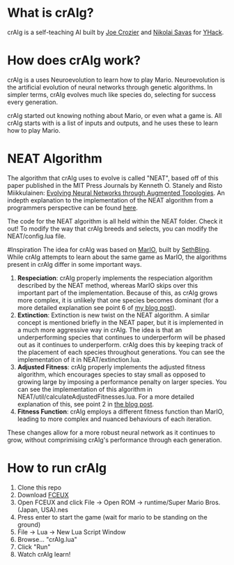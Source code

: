 # What is crAIg?
crAIg is a self-teaching AI built by [Joe Crozier](http://joecrozier.ca) and [Nikolai Savas](http://savas.ca) for [YHack](http://yhack.org).

# How does crAIg work?
crAIg is a uses Neuroevolution to learn how to play Mario. Neuroevolution is the artificial evolution of neural networks through genetic algorithms. In simpler terms, crAIg evolves much like species do, selecting for success every generation.

crAIg started out knowing nothing about Mario, or even what a game is. All crAIg starts with is a list of inputs and outputs, and he uses these to learn how to play Mario.

# NEAT Algorithm
The algorithm that crAIg uses to evolve is called "NEAT", based off of this paper published in the MIT Press Journals by Kenneth O. Stanely and Risto Miikkulainen: [Evolving Neural Networks through Augmented Topologies](http://nn.cs.utexas.edu/downloads/papers/stanley.ec02.pdf). An indepth explanation to the implementation of the NEAT algorithm from a programmers perspective can be found [here](https://medium.com/@savas/craig-using-neural-networks-to-learn-mario-a76036b639ad).

The code for the NEAT algorithm is all held within the NEAT folder. Check it out! To modify the way that crAIg breeds and selects, you can modify the NEAT/config.lua file.

#Inspiration
The idea for crAIg was based on [MarIO](https://www.youtube.com/watch?v=qv6UVOQ0F44), built by [SethBling](www.twitch.tv/sethbling). While crAIg attempts to learn about the same game as MarIO, the algorithms present in crAIg differ in some important ways. 
1. **Respeciation**: crAIg properly implements the respeciation algorithm described by the NEAT method, whereas MarIO skips over this important part of the implementation. Because of this, as crAIg grows more complex, it is unlikely that one species becomes dominant (for a more detailed explanation see point 6 of [my blog post](https://medium.com/@savas/craig-using-neural-networks-to-learn-mario-a76036b639ad)).
2. **Extinction**: Extinction is new twist on the NEAT algorithm. A similar concept is mentioned briefly in the NEAT paper, but it is implemented in a much more aggressive way in crAIg. The idea is that an underperforming species that continues to underperform will be phased out as it continues to underperform. crAIg does this by keeping track of the placement of each species throughout generations. You can see the implementation of it in NEAT/extinction.lua.
3. **Adjusted Fitness**: crAIg properly implements the adjusted fitness algorithm, which encourages species to stay small as opposed to growing large by imposing a performance penalty on larger species. You can see the implementation of this algorithm in NEAT/util/calculateAdjustedFitnesses.lua. For a more detailed explanation of this, see point 2 in [the blog post](https://medium.com/@savas/craig-using-neural-networks-to-learn-mario-a76036b639ad).
4. **Fitness Function**: crAIg employs a different fitness function than MarIO, leading to more complex and nuanced behaviours of each iteration.

These changes allow for a more robust neural network as it continues to grow, without comprimising crAIg's performance through each generation.

# How to run crAIg
1. Clone this repo
2. Download [FCEUX](www.fceux.com/web/download.html)
3. Open FCEUX and click File -> Open ROM -> runtime/Super Mario Bros. (Japan, USA).nes
4. Press enter to start the game (wait for mario to be standing on the ground)
5. File -> Lua -> New Lua Script Window
6. Browse... "crAIg.lua"
7. Click "Run"
8. Watch crAIg learn!